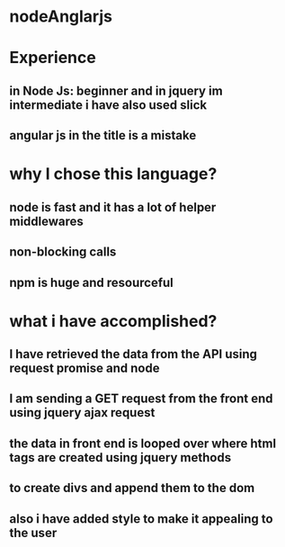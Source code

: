 # nodeAnglarjs

# Experience 
## in Node Js: beginner and in jquery im intermediate i have also used slick
## angular js in the title is a mistake


# why I chose this language?
## node is fast and it has a lot of helper middlewares 
## non-blocking calls
## npm is huge and resourceful 


# what i have accomplished?
## I have retrieved the data from the API using request promise and node
## I am sending a GET request from the front end using jquery ajax request 
## the data in front end is looped over where html tags are created using jquery methods 
## to create divs and append them to the dom 
## also i have added style to make it appealing to the user
